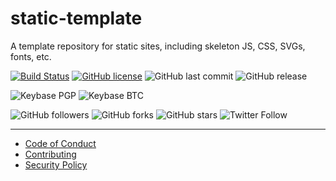 # static-template
A template repository for static sites, including skeleton JS, CSS, SVGs, fonts, etc.

[![Build Status](https://travis-ci.org/shgysk8zer0/static-template.svg?branch=master)](https://travis-ci.org/shgysk8zer0/static-template)
[![GitHub license](https://img.shields.io/github/license/shgysk8zer0/static-template.svg)](https://github.com/shgysk8zer0/static-template/blob/master/LICENSE)
![GitHub last commit](https://img.shields.io/github/last-commit/shgysk8zer0/static-template.svg)
![GitHub release](https://img.shields.io/github/release/shgysk8zer0/static-template.svg)

![Keybase PGP](https://img.shields.io/keybase/pgp/shgysk8zer0.svg)
![Keybase BTC](https://img.shields.io/keybase/btc/shgysk8zer0.svg)

![GitHub followers](https://img.shields.io/github/followers/shgysk8zer0.svg?style=social)
![GitHub forks](https://img.shields.io/github/forks/shgysk8zer0/static-template.svg?style=social)
![GitHub stars](https://img.shields.io/github/stars/shgysk8zer0/static-template.svg?style=social)
![Twitter Follow](https://img.shields.io/twitter/follow/shgysk8zer0.svg?style=social)
- - - 

- [Code of Conduct](./.github/CODE_OF_CONDUCT.md)
- [Contributing](./.github/CONTRIBUTING.md)
- [Security Policy](./.github/SECURITY.md)
